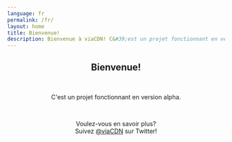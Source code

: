 ```yaml
---
language: fr
permalink: /fr/
layout: home
title: Bienvenue!
description: Bienvenue à viaCDN! C&#39;est un projet fonctionnant en version alpha. Voulez-vous en savoir plus?
---
```


<center>
<h2>Bienvenue!</h2>
<br/>

<p>
C&#39;est un projet fonctionnant en version alpha.
</p>

<br/>

<p>
Voulez-vous en savoir plus?
<br/>
Suivez <a href="https://twitter.com/viaCDN" target="_blank" rel="noopener">@viaCDN</a> sur Twitter!
</p>

<br/>
</center>
